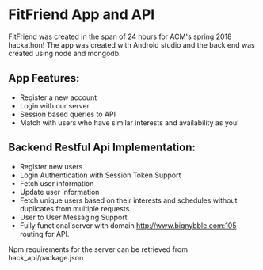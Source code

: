 # FitFriend App and API

FitFriend was created in the span of 24 hours for ACM's spring 2018 hackathon!
The app was created with Android studio and the back end was created using node and mongodb.

## App Features:
* Register a new account
* Login with our server
* Session based queries to API
* Match with users who have similar interests and availability as you!

## Backend Restful Api Implementation:
* Register new users
* Login Authentication with Session Token Support
* Fetch user information
* Update user information
* Fetch unique users based on their interests and schedules without duplicates from multiple requests.
* User to User Messaging Support
* Fully functional server with domain http://www.bignybble.com:105 routing for API.

Npm requirements for the server can be retrieved from hack_api/package.json
